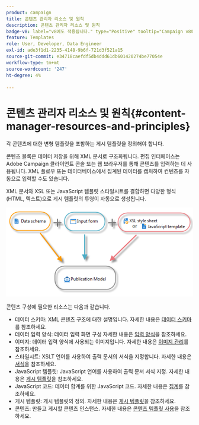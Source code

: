 ```yaml
---
product: campaign
title: 콘텐츠 관리자 리소스 및 원칙
description: 콘텐츠 관리자 리소스 및 원칙
badge-v8: label="v8에도 적용됩니다." type="Positive" tooltip="Campaign v8에도 적용됩니다."
feature: Templates
role: User, Developer, Data Engineer
exl-id: ade3f1d1-2235-4148-9b6f-721d3f521a15
source-git-commit: e34718caefdf5db4ddd61db601420274be77054e
workflow-type: tm+mt
source-wordcount: '247'
ht-degree: 4%

---
```


# 콘텐츠 관리자 리소스 및 원칙{#content-manager-resources-and-principles}


각 콘텐츠에 대한 변형 템플릿을 포함하는 게시 템플릿을 정의해야 합니다.

콘텐츠 블록은 데이터 저장을 위해 XML 문서로 구조화됩니다. 편집 인터페이스는 Adobe Campaign 클라이언트 콘솔 또는 웹 브라우저를 통해 콘텐츠를 입력하는 데 사용됩니다. XML 플로우 또는 데이터베이스에서 집계된 데이터를 캡처하여 컨텐츠를 자동으로 입력할 수도 있습니다.

XML 문서와 XSL 또는 JavaScript 템플릿 스타일시트를 결합하면 다양한 형식(HTML, 텍스트)으로 게시 템플릿의 투영이 자동으로 생성됩니다.

![](assets/d_ncs_content_process.png)

콘텐츠 구성에 필요한 리소스는 다음과 같습니다.

* 데이터 스키마: XML 콘텐츠 구조에 대한 설명입니다. 자세한 내용은 [데이터 스키마](data-schemas.md)를 참조하세요.
* 데이터 입력 양식: 데이터 입력 화면 구성 자세한 내용은 [입력 양식](input-forms.md)을 참조하세요.
* 이미지: 데이터 입력 양식에 사용되는 이미지입니다. 자세한 내용은 [이미지 관리](formatting.md#image-management)를 참조하세요.
* 스타일시트: XSLT 언어를 사용하여 출력 문서의 서식을 지정합니다. 자세한 내용은 [서식](formatting.md)을 참조하세요.
* JavaScript 템플릿: JavaScript 언어를 사용하여 출력 문서 서식 지정. 자세한 내용은 [게시 템플릿](publication-templates.md)을 참조하세요.
* JavaScript 코드: 데이터 합계를 위한 JavaScript 코드. 자세한 내용은 [집계](publication-templates.md#aggregator)를 참조하세요.
* 게시 템플릿: 게시 템플릿의 정의. 자세한 내용은 [게시 템플릿](publication-templates.md)을 참조하세요.
* 콘텐츠: 만들고 게시할 콘텐츠 인스턴스. 자세한 내용은 [콘텐츠 템플릿 사용](using-a-content-template.md)을 참조하세요.
